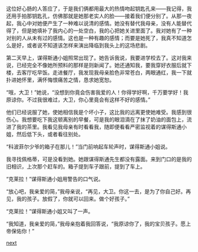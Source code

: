 
这位好心肠的人答应了，于是我们俩都用最大的热情吻起钥匙孔来——我记得，我还用手拍那钥匙孔，仿佛那就是她那老实人的脸——接着我们便分别了。从那一夜起，我心中对她便产生了一种难以说清的感情。她没有替代我母亲，没有人能替代得了，但是她填补了我内心的一处空白，我的心把她关进里面了。我对她有了一种对别的人从未有过的感情。这也是一种有趣的感情；而要是她死了，我真不知道怎么是好，或者说不知道该怎样来演出降临到我头上的这场悲剧。

第二天早上，谋得斯通小姐照常出现了。她告诉我说，我要进学校去了。这对我来说，已经完全不像她所预料的那样是则新闻了。她还通知我，要我穿好衣服后就下楼，去客厅吃早饭。走进餐厅，我发现我母亲脸色非常苍白，两眼通红，我一下就扑进她怀里，满怀悔恨痛苦之情，恳求她宽恕。

“哦，大卫！”她说，“没想到你竟会伤害我爱的人！你得学好啊，千万要学好！我原谅你。不过我很难过，大卫，你心里竟会有这样不好的感情。”

他们已经说服了她，使她相信我是个坏小子，这比我的远离更使她难受。我感到很伤心。我想要吃下我这顿离别的早餐，可是我的眼泪滴在了抹了奶油的面包上，流进了我的茶里。我看见我母亲有时看看我，随即便看看严密监视着的谋得斯通小姐，然后低下头，或者看往别处。

“科波菲尔少爷的箱子在那儿！”当门前响起车轮声时，谋得斯通小姐说。

我寻找佩格蒂，可是没看到她。她跟谋得斯通先生都没有露面。来到门口的是我的旧相识，上次那个赶车的。箱子提到车子跟前，提到了车上。

“克莱拉！”谋得斯通小姐用警告的口气说。

“放心吧，我亲爱的简，”我母亲说，“再见，大卫。你这一去，是为了你自己好。再见，我的孩子。放假了，你就可以回来。做个好孩子。”

“克莱拉！”谋得斯通小姐又叫了一声。

“我知道，我亲爱的简，”我母亲抱着我回答说，“我原谅你了，我的宝贝孩子。愿上帝保佑你！”

[next](page67.md)